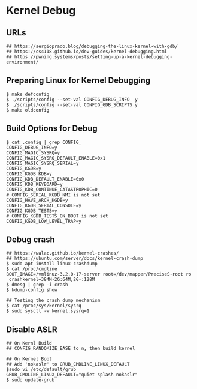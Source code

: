 Kernel Debug
============

## URLs

    ## https://sergioprado.blog/debugging-the-linux-kernel-with-gdb/
    ## https://cs4118.github.io/dev-guides/kernel-debugging.html
    ## https://pwning.systems/posts/setting-up-a-kernel-debugging-environment/

## Preparing Linux for Kernel Debugging

    $ make defconfig
    $ ./scripts/config --set-val CONFIG_DEBUG_INFO  y
    $ ./scripts/config --set-val CONFIG_GDB_SCRIPTS y
    $ make oldconfig

## Build Options for Debug

    $ cat .config | grep CONFIG_
    CONFIG_DEBUG_INFO=y
    CONFIG_MAGIC_SYSRQ=y
    CONFIG_MAGIC_SYSRQ_DEFAULT_ENABLE=0x1
    CONFIG_MAGIC_SYSRQ_SERIAL=y
    CONFIG_KGDB=y
    CONFIG_KGDB_KDB=y
    CONFIG_KDB_DEFAULT_ENABLE=0x0
    CONFIG_KDB_KEYBOARD=y
    CONFIG_KDB_CONTINUE_CATASTROPHIC=0
    # CONFIG_SERIAL_KGDB_NMI is not set
    CONFIG_HAVE_ARCH_KGDB=y
    CONFIG_KGDB_SERIAL_CONSOLE=y
    CONFIG_KGDB_TESTS=y
    # CONFIG_KGDB_TESTS_ON_BOOT is not set
    CONFIG_KGDB_LOW_LEVEL_TRAP=y


## Debug crash

    ## https://walac.github.io/kernel-crashes/
    ## https://ubuntu.com/server/docs/kernel-crash-dump
    $ sudo apt install linux-crashdump
    $ cat /proc/cmdline
    BOOT_IMAGE=/vmlinuz-3.2.0-17-server root=/dev/mapper/PreciseS-root ro
     crashkernel=384M-2G:64M,2G-:128M
    $ dmesg | grep -i crash
    $ kdump-config show

    ## Testing the crash dump mechanism
    $ cat /proc/sys/kernel/sysrq
    $ sudo sysctl -w kernel.sysrq=1

## Disable ASLR

    ## On Kernl Build
    ## CONFIG_RANDOMIZE_BASE to n, then build kernel

    ## On Kernel Boot
    ## Add 'nokaslr' to GRUB_CMDLINE_LINUX_DEFAULT
    $sudo vi /etc/default/grub
    GRUB_CMDLINE_LINUX_DEFAULT="quiet splash nokaslr"
    $ sudo update-grub
